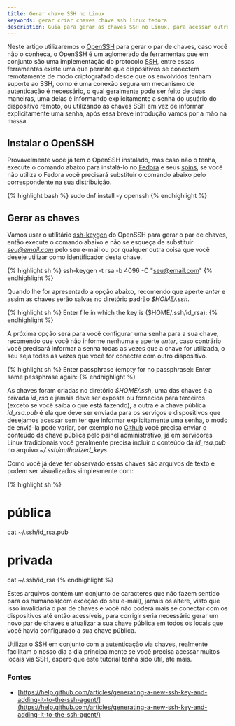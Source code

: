 ```yaml
---
title: Gerar chave SSH no Linux
keywords: gerar criar chaves chave ssh linux fedora
description: Guia para gerar as chaves SSH no Linux, para acessar outros dispositivos sem utilizar explicitamente uma senha.
---
```


Neste artigo utilizaremos o [OpenSSH](https://pt.wikipedia.org/wiki/OpenSSH) para gerar o par de chaves, caso você não o conheça, o OpenSSH é um aglomerado de ferramentas que em conjunto são uma implementação do protocolo [SSH](https://pt.wikipedia.org/wiki/Secure_Shell), entre essas ferramentas existe uma que permite que dispositivos se conectem remotamente de modo criptografado desde que os envolvidos tenham suporte ao SSH, como é uma conexão segura um mecanismo de autenticação é necessário, o qual geralmente pode ser feito de duas maneiras, uma delas é informando explicitamente a senha do usuário do dispositivo remoto, ou utilizando as chaves SSH em vez de informar explicitamente uma senha, após essa breve introdução vamos por a mão na massa.

## Instalar o OpenSSH

Provavelmente você já tem o OpenSSH instalado, mas caso não o tenha, execute o comando abaixo para instalá-lo no [Fedora](https://getfedora.org/pt_BR/) e seus [spins](https://spins.fedoraproject.org/), se você não utiliza o Fedora você precisará substituir o comando abaixo pelo correspondente na sua distribuição.

{% highlight bash %}
sudo dnf install -y openssh
{% endhighlight %}

## Gerar as chaves

Vamos usar o utilitário [ssh-keygen](https://en.wikipedia.org/wiki/Ssh-keygen) do OpenSSH para gerar o par de chaves, então execute o comando abaixo e não se esqueça de substituir *seu@email.com* pelo seu e-mail ou por qualquer outra coisa que você deseje utilizar como identificador desta chave.

{% highlight sh %}
ssh-keygen -t rsa -b 4096 -C "seu@email.com"
{% endhighlight %}

Quando lhe for apresentado a opção abaixo, recomendo que aperte *enter* e assim as chaves serão salvas no diretório padrão *$HOME/.ssh*.

{% highlight sh %}
Enter file in which the key is ($HOME/.ssh/id_rsa):
{% endhighlight %}

A próxima opção será para você configurar uma senha para a sua chave, recomendo que você não informe nenhuma e aperte *enter*, caso contrário você precisará informar a senha todas as vezes que a chave for utilizada, o seu seja todas as vezes que você for conectar com outro dispositivo.

{% highlight sh %}
Enter passphrase (empty for no passphrase):
Enter same passphrase again:
{% endhighlight %}

As chaves foram criadas no diretório *$HOME/.ssh*, uma das chaves é a privada *id_rsa* e jamais deve ser exposta ou fornecida para terceiros (exceto se você saiba o que está fazendo), a outra é a chave pública *id_rsa.pub* é ela que deve ser enviada para os serviços e dispositivos que desejamos acessar sem ter que informar explicitamente uma senha, o modo de enviá-la pode variar, por exemplo no [Github](https://help.github.com/articles/adding-a-new-ssh-key-to-your-github-account/) você precisa enviar o conteúdo da chave pública pelo painel administrativo, já em servidores Linux tradicionais você geralmente precisa incluir o conteúdo da *id_rsa.pub* no arquivo *~/.ssh/authorized_keys*.

Como você já deve ter observado essas chaves são arquivos de texto e podem ser visualizados simplesmente com:

{% highlight sh %}
# pública
cat ~/.ssh/id_rsa.pub

# privada
cat ~/.ssh/id_rsa
{% endhighlight %}

Estes arquivos contém um conjunto de caracteres que não fazem sentido para os humanos(com exceção do seu e-mail), jamais os altere, visto que isso invalidaria o par de chaves e você não poderá mais se conectar com os dispositivos até então acessíveis, para corrigir seria necessário gerar um novo par de chaves e atualizar a sua chave pública em todos os locais que você havia configurado a sua chave pública.

Utilizar o SSH em conjunto com a autenticação via chaves, realmente facilitam o nosso dia a dia principalmente se você precisa acessar muitos locais via SSH, espero que este tutorial tenha sido útil, até mais.

### Fontes

* [https://help.github.com/articles/generating-a-new-ssh-key-and-adding-it-to-the-ssh-agent/](https://help.github.com/articles/generating-a-new-ssh-key-and-adding-it-to-the-ssh-agent/)
